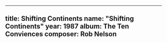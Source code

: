 
---
title: Shifting Continents
name: "Shifting Continents"
year:  1987
album: The Ten Conviences
composer: Rob Nelson
---
